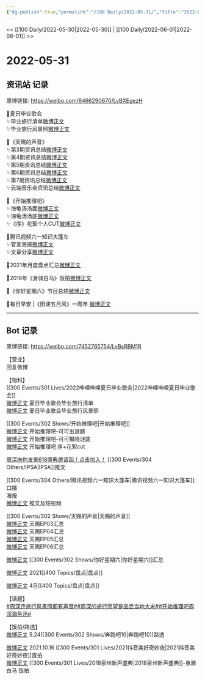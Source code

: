 ```yaml
---
{"dg-publish":true,"permalink":"/100 Daily/2022-05-31/","title":"2022-05-31","created":"2022-12-04T21:47:20.000+08:00","updated":"2023-01-09T17:24:40.226+08:00"}
---
```



<< [[100 Daily/2022-05-30\|2022-05-30]] | [[100 Daily/2022-06-01\|2022-06-01]] >>

# 2022-05-31

## 资讯站 记录

原博链接: https://weibo.com/6466290670/LvBXEgezH

🍃夏日毕业歌会  
✨毕业旅行清单[微博正文](https://m.weibo.cn/6466290670/4775144251197092)  
✨毕业旅行风景照[微博正文](https://m.weibo.cn/6466290670/4775147216573026)

🍃《天赐的声音》  
✨第3期资讯总结[微博正文](https://m.weibo.cn/6466290670/4775125700053940)  
✨第4期资讯总结[微博正文](https://m.weibo.cn/6466290670/4775126564867077)  
✨第5期资讯总结[微博正文](https://m.weibo.cn/6466290670/4775127848585524)  
✨第6期资讯总结[微博正文](https://m.weibo.cn/6466290670/4775130112462074)  
✨第7期资讯总结[微博正文](https://m.weibo.cn/6466290670/4775229752083510)  
✨云端音乐会资讯总结[微博正文](https://m.weibo.cn/6466290670/4775229739501637)

🍃《开始推理吧》  
✨海龟汤汤面[微博正文](https://m.weibo.cn/6466290670/4775160681073767)  
✨海龟汤汤底[微博正文](https://m.weibo.cn/6466290670/4775174011094824)  
✨《序》花絮个人CUT[微博正文](https://m.weibo.cn/6466290670/4775187176755735)

🍃腾讯视频六一知识大篷车  
✨官宣海报[微博正文](https://m.weibo.cn/6466290670/4775209922464984)  
✨文章分享[微博正文](https://m.weibo.cn/6466290670/4775180956338585)

🍃2021年月度盘点汇总[微博正文](https://m.weibo.cn/6466290670/4775184786000532)

🍃2018年《身骑白马》饭拍[微博正文](https://m.weibo.cn/6466290670/4775247927054985)

🍃《你好星期六》节目总结[微博正文](https://m.weibo.cn/6466290670/4775158412216257)

🍃每日早安 |《田埂五月风》一周年 [微博正文](https://m.weibo.cn/6466290670/4775088471148084)

---
## Bot 记录

原博链接: https://weibo.com/7452765754/LvBsRBM1R

【营业】  
[](https://m.weibo.cn/1736988591/4773866502620621) 回复微博

【物料】  
[[300 Events/301 Lives/2022哔哩哔哩夏日毕业歌会\|2022哔哩哔哩夏日毕业歌会]]  
[微博正文](https://m.weibo.cn/6744306402/4775142364809275) 夏日毕业歌会毕业旅行清单  
[微博正文](https://m.weibo.cn/6744306402/4775145888024377) 夏日毕业歌会毕业旅行风景照

[[300 Events/302 Shows/开始推理吧\|开始推理吧]]  
[微博正文](https://m.weibo.cn/2162247381/4775156993756647) 开始推理吧-可可出谜题  
[微博正文](https://m.weibo.cn/2162247381/4775172239791776) 开始推理吧-可可揭晓谜底  
[微博正文](https://m.weibo.cn/6466290670/4775187176755735) 开始推理吧 序+花絮cut

[周深向你发来618盛典邀请函！点击加入！](https://weibo.cn/sinaurl?u=https%3A%2F%2Fmp.weixin.qq.com%2Fs%2F5nuwKCnxRgxmDqxsrcOS2g) [[300 Events/304 Others/IPSA\|IPSA]]推文

[[300 Events/304 Others/腾讯视频六一知识大篷车\|腾讯视频六一知识大篷车]]:  
[](https://m.weibo.cn/2591595652/4775162912440973) 口播  
[](https://m.weibo.cn/2591595652/4775204553231830) 海报  
[微博正文](https://m.weibo.cn/6466290670/4775180956338585) 推文及短视频

[[300 Events/302 Shows/天赐的声音\|天赐的声音]]  
[微博正文](https://m.weibo.cn/6466290670/4775125700053940) 天赐EP03汇总  
[微博正文](https://m.weibo.cn/6466290670/4775126564867077) 天赐EP04汇总  
[微博正文](https://m.weibo.cn/6466290670/4775127848585524) 天赐EP05汇总  
[微博正文](https://m.weibo.cn/6466290670/4775130112462074) 天赐EP06汇总

[微博正文](https://m.weibo.cn/6466290670/4775158412216257) [[300 Events/302 Shows/你好星期六\|你好星期六]]汇总

[微博正文](https://m.weibo.cn/6466290670/4775184786000532) 2021[[400 Topics/盘点\|盘点]]

[微博正文](https://m.weibo.cn/6466290670/4775244718145713) 4月[[400 Topics/盘点\|盘点]]

【话题】  
[#周深连旅行风景照都有声音#](https://s.weibo.com/weibo?q=%23%E5%91%A8%E6%B7%B1%E8%BF%9E%E6%97%85%E8%A1%8C%E9%A3%8E%E6%99%AF%E7%85%A7%E9%83%BD%E6%9C%89%E5%A3%B0%E9%9F%B3%23)[#周深的旅行愿望是品尝当地大米#](https://s.weibo.com/weibo?q=%23%E5%91%A8%E6%B7%B1%E7%9A%84%E6%97%85%E8%A1%8C%E6%84%BF%E6%9C%9B%E6%98%AF%E5%93%81%E5%B0%9D%E5%BD%93%E5%9C%B0%E5%A4%A7%E7%B1%B3%23)[#开始推理吧周深海龟汤#](https://s.weibo.com/weibo?q=%23%E5%BC%80%E5%A7%8B%E6%8E%A8%E7%90%86%E5%90%A7%E5%91%A8%E6%B7%B1%E6%B5%B7%E9%BE%9F%E6%B1%A4%23)

【饭拍/路透】  
[微博正文](https://m.weibo.cn/7495641082/4775135825888836) 5.24[[300 Events/302 Shows/奔跑吧10\|奔跑吧10]]路透

[微博正文](https://m.weibo.cn/1247963292/4773870169754160) 2021.10.16 [[300 Events/301 Lives/2021抖音美好奇妙夜\|2021抖音美好奇妙夜]]直拍  
[微博正文](https://m.weibo.cn/5516625428/4775238325504697) [[300 Events/301 Lives/2018泉州新声盛典\|2018泉州新声盛典]]-身骑白马 饭拍
